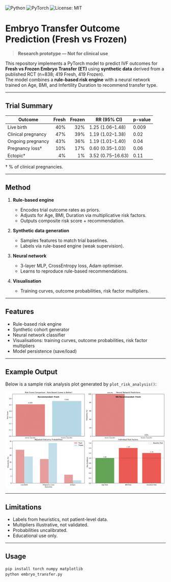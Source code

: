 ![Python](https://img.shields.io/badge/python-3.10+-blue)
![PyTorch](https://img.shields.io/badge/PyTorch-2.0+-ee4c2c)
![License: MIT](https://img.shields.io/badge/License-MIT-yellow)

# Embryo Transfer Outcome Prediction (Fresh vs Frozen)

> **Research prototype — Not for clinical use**

This repository implements a PyTorch model to predict IVF outcomes for **Fresh vs Frozen Embryo Transfer (ET)** using **synthetic data** derived from a published RCT (n=838; 419 Fresh, 419 Frozen).  
The model combines a **rule-based risk engine** with a neural network trained on Age, BMI, and Infertility Duration to recommend transfer type.

---

## Trial Summary

| Outcome | Fresh | Frozen | RR (95% CI) | p-value |
|---------|------:|-------:|-------------|---------|
| Live birth | 40% | 32% | 1.25 (1.06–1.48) | 0.009 |
| Clinical pregnancy | 47% | 39% | 1.19 (1.02–1.38) | 0.02 |
| Ongoing pregnancy | 43% | 36% | 1.19 (1.01–1.40) | 0.04 |
| Pregnancy loss† | 10% | 17% | 0.60 (0.35–1.03) | 0.06 |
| Ectopic† | 4% | 1% | 3.52 (0.75–16.63) | 0.11 |

† % of clinical pregnancies.

---

## Method

1. **Rule-based engine**  
   - Encodes trial outcome rates as priors.  
   - Adjusts for Age, BMI, Duration via multiplicative risk factors.  
   - Outputs composite risk score + recommendation.

2. **Synthetic data generation**  
   - Samples features to match trial baselines.  
   - Labels via rule-based engine (weak supervision).

3. **Neural network**  
   - 3-layer MLP, CrossEntropy loss, Adam optimiser.  
   - Learns to reproduce rule-based recommendations.

4. **Visualisation**  
   - Training curves, outcome probabilities, risk factor multipliers.

---

## Features

- Rule-based risk engine
- Synthetic cohort generator
- Neural network classifier
- Visualisations: training curves, outcome probabilities, risk factor multipliers
- Model persistence (save/load)

---

## Example Output

Below is a sample risk analysis plot generated by `plot_risk_analysis()`:

![Risk analysis example](examples/risk_plot.png)

---

## Limitations

- Labels from heuristics, not patient-level data.  
- Multipliers illustrative, not validated.  
- Probabilities uncalibrated.  
- Educational use only.

---

## Usage

```bash
pip install torch numpy matplotlib
python embryo_transfer.py


